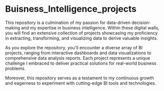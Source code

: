 # Buisness_Intelligence_projects
This repository is a culmination of my passion for data-driven decision-making and my expertise in business intelligence. Within these digital walls, you will find an extensive collection of projects showcasing my proficiency in extracting, transforming, and visualizing data to derive valuable insights.

As you explore the repository, you'll encounter a diverse array of BI projects, ranging from interactive dashboards and data visualizations to comprehensive data analysis reports. Each project represents a unique challenge I embraced to deliver practical solutions for real-world business problems.

Moreover, this repository serves as a testament to my continuous growth and eagerness to experiment with cutting-edge BI tools and technologies. 
